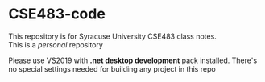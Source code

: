 # CSE483-code
This repository is for Syracuse University CSE483 class notes.  
This is a *personal* repository

Please use VS2019 with **.net desktop development** pack installed.
There's no special settings needed for building any project in this repo
